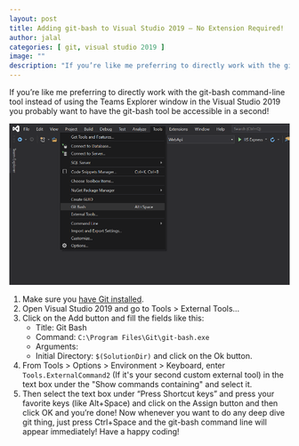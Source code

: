 ```yaml
---
layout: post
title: Adding git-bash to Visual Studio 2019 — No Extension Required!
author: jalal
categories: [ git, visual studio 2019 ]
image: ""
description: "If you’re like me preferring to directly work with the git-bash command-line tool instead of using the Teams Explorer window in the Visual Studio 2019 you probably want to have the git-bash tool be accessible in a second!"
---
```


If you’re like me preferring to directly work with the git-bash command-line tool instead of using the Teams Explorer window in the Visual Studio 2019 you probably want to have the git-bash tool be accessible in a second!

![Visual Studio 2019 with Git Bash option](../images/visual-studio2019-with-gitbash-option.png)

1. Make sure you [have Git installed](https://git-scm.com/download/win).
2. Open Visual Studio 2019 and go to Tools > External Tools…
3. Click on the Add button and fill the fields like this:
    * Title: Git Bash
    * Command: `C:\Program Files\Git\git-bash.exe`
    * Arguments:
    * Initial Directory: `$(SolutionDir)` and click on the Ok button.
4. From Tools > Options > Environment > Keyboard, enter `Tools.ExternalCommand2` (If it's your second custom external tool) in the text box under the "Show commands containing" and select it.
5. Then select the text box under “Press Shortcut keys” and press your favorite keys (like Alt+Space) and click on the Assign button and then click OK and you’re done!
Now whenever you want to do any deep dive git thing, just press Ctrl+Space and the git-bash command line will appear immediately!
Have a happy coding!
